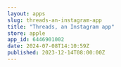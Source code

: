 ```yaml
---
layout: apps
slug: threads-an-instagram-app
title: "Threads, an Instagram app"
store: apple
app_id: 6446901002
date: 2024-07-08T14:10:59Z
published: 2023-12-14T08:00:00Z
---
```

